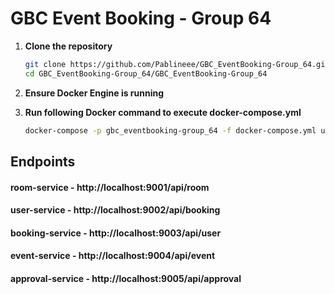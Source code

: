 # GBC Event Booking - Group 64

1. **Clone the repository**
    ```bash
    git clone https://github.com/Pablineee/GBC_EventBooking-Group_64.git
    cd GBC_EventBooking-Group_64/GBC_EventBooking-Group_64
    
2. **Ensure Docker Engine is running**

3. **Run following Docker command to execute docker-compose.yml**
   ```bash
   docker-compose -p gbc_eventbooking-group_64 -f docker-compose.yml up -d --build


## Endpoints
#### room-service - **http://localhost:9001/api/room**
#### user-service - **http://localhost:9002/api/booking**
#### booking-service - **http://localhost:9003/api/user**
#### event-service - **http://localhost:9004/api/event**
#### approval-service - **http://localhost:9005/api/approval**
